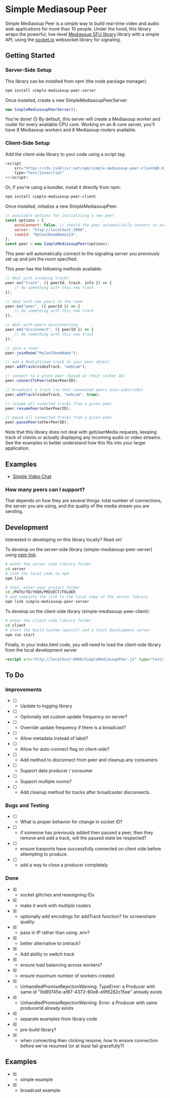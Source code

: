 # Simple Mediasoup Peer

Simple Mediasoup Peer is a simple way to build real-time video and audio web applications for more than 10 people. Under the hood, this library wraps the powerful, low-level [Mediasoup SFU library](https://mediasoup.org/) library with a simple API, using the [socket.io](https://socket.io/) websocket library for signaling.

## Getting Started

### Server-Side Setup

This library can be installed from npm (the node package manager).

```bash
npm install simple-mediasoup-peer-server
```

Once installed, create a new SimpleMediasoupPeerServer:

```js
new SimpleMediasoupPeerServer();
```

You're done! 🙃 By default, this server will create a Mediasoup worker and router for every available CPU core. Working on an 8-core server, you'll have 8 Mediasoup workers and 8 Mediasoup routers available.

### Client-Side Setup

Add the client-side library to your code using a script tag:

```js
<script
    src="https://cdn.jsdelivr.net/npm/simple-mediasoup-peer-client@0.0.3/dist/SimpleMediasoupPeer.js"
    type="text/javascript"
></script>
```

Or, if you're using a bundler, install it directly from npm:

```bash
npm install simple-mediasoup-peer-client
```

Once installed, initialize a new SimpleMediasoupPeer.

```js
// available options for initializing a new peer
const options = {
    autoConnect: false, // should the peer automatically connect to available tracks
    server: "http://localhost:3000",
    roomId: "MyCoolRoomName123",
};
const peer = new SimpleMediasoupPeer(options);
```

This peer will automatically connect to the signaling server you previously set up and join the room specified.

This peer has the following methods available:

```js
// deal with incoming tracks
peer.on("track", ({ peerId, track, info }) => {
    // do something with this new track
});

// deal with new peers in the room
peer.on("peer", ({ peerId }) => {
    // do something with this new track
});

// deal with peers disconnecting
peer.on("disconnect", ({ peerId }) => {
    // do something with this new track
});

// join a room!
peer.joinRoom("MyCoolRoomName");

// add a MediaStream track to your peer object
peer.addTrack(videoTrack, "webcam");

// connect to a given peer (based on their socket ID)
peer.connectToPeer(otherPeerID);

// broadcast a track (so that connected peers auto-subscribe)
peer.addTrack(videoTrack, "webcam", true);

// resume all conected tracks from a given peer
peer.resumePeer(otherPeerID);

// pause all connected tracks from a given peen
peer.pausePeer(otherPeerID);
```

Note that this library does not deal with getUserMedia requests, keeping track of clients or actually displaying any incoming audio or video streams. See the examples to better understand how this fits into your larger application.

## Examples

-   [Simple Video Chat](./examples/simple-video-chat/)

### How many peers can I support?

That depends on how they are several things: total number of connections, the server you are using, and the quality of the media stream you are sending.

## Development

Interested in developing on this library locally? Read on!

To develop on the server-side library (simple-mediasoup-peer-server) using [npm link](https://docs.npmjs.com/cli/v8/commands/npm-link):

```bash
# enter the server side library folder
cd server
# link the local code to npm
npm link

# then, enter your project folder
cd /PATH/TO/YOUR/PROJECT/FOLDER
# and complete the link to the local copy of the server library
npm link simple-mediasoup-peer-server
```

To develop on the client-side library (simple-mediasoup-peer-client):

```bash
# enter the client side library folder
cd client
# start the build system (parcel) and a local development server
npm run start
```

Finally, in your index.html code, you will need to load the client-side library from the local development server

```html
<script src="http://localhost:8080/SimpleMediasoupPeer.js" type="text/javascript"></script>
```

## To Do

### Improvements

-   [ ] -   Update to logging library
-   [ ] -   Optionally set custom update frequency on server?
-   [ ] -   Override update frequency if there is a broadcast?
-   [ ] -   Allow metadata instead of label?
-   [ ] -   Allow for auto-connect flag on client-side?
-   [ ] -   Add method to disconnect from peer and cleanup any consumers
-   [ ] -   Support data producer / consumer
-   [ ] -   Support multiple rooms?
-   [ ] -   Add cleanup method for tracks after broadcaster disconnects.

### Bugs and Testing

-   [ ] -   What is proper behavior for change in socket ID?
-   [ ] -   if someone has previously added then paused a peer, then they remove and add a track, will the paused state be respected?
-   [ ] -   ensure tranports have successfully connected on client side before attempting to produce.
-   [ ] -   add a way to close a producer completely

### Done

-   [x] -   socket glitches and reassigning IDs
-   [x] -   make it work with multiple routers
-   [x] -   optionally add encodings for addTrack function? for screenshare quality
-   [x] -   pass in IP rather than using .env?
-   [x] -   better alternative to ontrack?
-   [x] -   Add ability to switch track
-   [x] -   ensure load balancing across workers?
-   [x] -   ensure maximum number of workers created
-   [x] -   UnhandledPromiseRejectionWarning: TypeError: a Producer with same id "9d89745e-af87-4372-80e8-e9f6282c15ee" already exists
-   [x] -   UnhandledPromiseRejectionWarning: Error: a Producer with same producerId already exists
-   [x] -   separate examples from library code
-   [x] -   pre-build library?
-   [x] -   when connecting then clicking resume, how to ensure connection before we've resumed (or at least fail gracefully?)

## Examples

-   [x] -   simple example
-   [x] -   broadcast example
